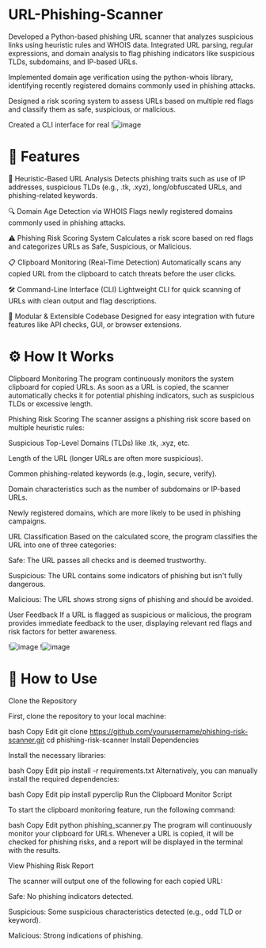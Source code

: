 # URL-Phishing-Scanner
Developed a Python-based phishing URL scanner that analyzes suspicious links using heuristic rules and WHOIS data.
Integrated URL parsing, regular expressions, and domain analysis to flag phishing indicators like suspicious TLDs, subdomains, and IP-based URLs.

Implemented domain age verification using the python-whois library, identifying recently registered domains commonly used in phishing attacks.

Designed a risk scoring system to assess URLs based on multiple red flags and classify them as safe, suspicious, or malicious.

Created a CLI interface for real
!![image](https://github.com/user-attachments/assets/a56aab02-9566-41d0-bf25-51ed1cdbd534)
# 📌 Features
🧠 Heuristic-Based URL Analysis
Detects phishing traits such as use of IP addresses, suspicious TLDs (e.g., .tk, .xyz), long/obfuscated URLs, and phishing-related keywords.

🔍 Domain Age Detection via WHOIS
Flags newly registered domains commonly used in phishing attacks.

⚠️ Phishing Risk Scoring System
Calculates a risk score based on red flags and categorizes URLs as Safe, Suspicious, or Malicious.

📋 Clipboard Monitoring (Real-Time Detection)
Automatically scans any copied URL from the clipboard to catch threats before the user clicks.

🛠️ Command-Line Interface (CLI)
Lightweight CLI for quick scanning of URLs with clean output and flag descriptions.

📁 Modular & Extensible Codebase
Designed for easy integration with future features like API checks, GUI, or browser extensions.


# ⚙️ How It Works
Clipboard Monitoring
The program continuously monitors the system clipboard for copied URLs. As soon as a URL is copied, the scanner automatically checks it for potential phishing indicators, such as suspicious TLDs or excessive length.

Phishing Risk Scoring
The scanner assigns a phishing risk score based on multiple heuristic rules:

Suspicious Top-Level Domains (TLDs) like .tk, .xyz, etc.

Length of the URL (longer URLs are often more suspicious).

Common phishing-related keywords (e.g., login, secure, verify).

Domain characteristics such as the number of subdomains or IP-based URLs.

Newly registered domains, which are more likely to be used in phishing campaigns.

URL Classification
Based on the calculated score, the program classifies the URL into one of three categories:

Safe: The URL passes all checks and is deemed trustworthy.

Suspicious: The URL contains some indicators of phishing but isn't fully dangerous.

Malicious: The URL shows strong signs of phishing and should be avoided.

User Feedback
If a URL is flagged as suspicious or malicious, the program provides immediate feedback to the user, displaying relevant red flags and risk factors for better awareness.

!![image](https://github.com/user-attachments/assets/e1ebbbd5-b3fe-4088-be88-c0245cc97c1f)
!![image](https://github.com/user-attachments/assets/d4b3e946-0db5-4e20-86f3-b3a1e695c79a)

# 🚀 How to Use
Clone the Repository

First, clone the repository to your local machine:

bash
Copy
Edit
git clone https://github.com/yourusername/phishing-risk-scanner.git
cd phishing-risk-scanner
Install Dependencies

Install the necessary libraries:

bash
Copy
Edit
pip install -r requirements.txt
Alternatively, you can manually install the required dependencies:

bash
Copy
Edit
pip install pyperclip
Run the Clipboard Monitor Script

To start the clipboard monitoring feature, run the following command:

bash
Copy
Edit
python phishing_scanner.py
The program will continuously monitor your clipboard for URLs. Whenever a URL is copied, it will be checked for phishing risks, and a report will be displayed in the terminal with the results.

View Phishing Risk Report

The scanner will output one of the following for each copied URL:

Safe: No phishing indicators detected.

Suspicious: Some suspicious characteristics detected (e.g., odd TLD or keyword).

Malicious: Strong indications of phishing.

